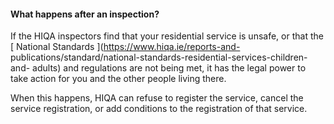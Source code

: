 ####  **What happens after an inspection?**

If the HIQA inspectors find that your residential service is unsafe, or that
the [ National Standards ](https://www.hiqa.ie/reports-and-
publications/standard/national-standards-residential-services-children-and-
adults) and regulations are not being met, it has the legal power to take
action for you and the other people living there.

When this happens, HIQA can refuse to register the service, cancel the service
registration, or add conditions to the registration of that service.
